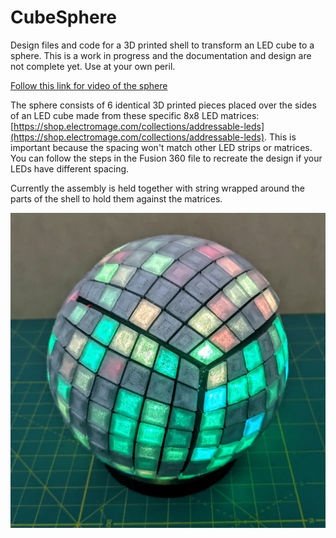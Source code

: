 # CubeSphere
Design files and code for a 3D printed shell to transform an LED cube to a sphere. This is a work in progress and the documentation and design are not complete yet. Use at your own peril.

[Follow this link for video of the sphere](https://youtube.com/shorts/eQoiFBxLnEA?feature=share)

The sphere consists of 6 identical 3D printed pieces placed over the sides of an LED cube made from these specific 8x8 LED matrices: [https://shop.electromage.com/collections/addressable-leds](https://shop.electromage.com/collections/addressable-leds). This is important because the spacing won't match other LED strips or matrices. You can follow the steps in the Fusion 360 file to recreate the design if your LEDs have different spacing.

Currently the assembly is held together with string wrapped around the parts of the shell to hold them against the matrices.

![Partially completed CubeSphere](./Pictures/Illuminated8x8.jpg)

